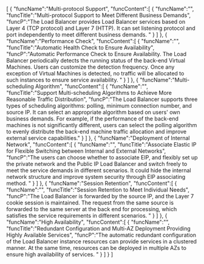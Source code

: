 [
	{
		"funcName":"Multi-protocol Support",
		"funcContent":[
			{
				"funcName":"",
				"funcTitle":"Multi-protocol Support to Meet Different Business Demands",
				"funcP":"The Load Balancer provides Load Balancer services based on Layer 4 (TCP protocol) and Layer 7 (HTTP). It can set listening protocol and port independently to meet different business demands. "
			}
		]
	},
	{
		"funcName":"Performance Check",
		"funcContent":[
			{
				"funcName":"",
				"funcTitle":"Automatic Health Check to Ensure Availability",
				"funcP":"Automatic Performance Check to Ensure Availability. The Load Balancer periodically detects the running status of the back-end Virtual Machines. Users can customize the detection frequency. Once any exception of Virtual Machines is detected, no traffic will be allocated to such instances to ensure service availability. "
			}
		]
	},
	{
		"funcName":"Multi-scheduling Algorithm",
		"funcContent":[
			{
				"funcName":"",
				"funcTitle":"Support Multi-scheduling Algorithms to Achieve More Reasonable Traffic Distribution",
				"funcP":"The Load Balancer supports three types of scheduling algorithms: polling, minimum connection number, and source IP. It can select an appropriate algorithm based on users' own business demands. For example, if the performance of the back-end machines is not significantly different, users can select the polling algorithm to evenly distribute the back-end machine traffic allocation and improve external service capabilities."
			}
		]
	},
	{
		"funcName":"Deployment of Internal Network",
		"funcContent":[
			{
				"funcName":"",
				"funcTitle":"Associate Elastic IP for Flexible Switching between Internal and External Networks",
				"funcP":"The users can choose whether to associate EIP, and flexibly set up the private network and the Public IP Load Balancer and switch freely to meet the service demands in different scenarios. It could hide the internal network structure and improve system security through EIP associating method. "
			}
		]
	},
	{
		"funcName":"Session Retention",
		"funcContent":[
			{
				"funcName":"",
				"funcTitle":"Session Retention to Meet Individual Needs",
				"funcP":"The Load Balancer is forwarded by the source IP, and the Layer 7 cookie session is maintained. The request from the same source is forwarded to the same server at the back end for processing, which satisfies the service requirements in different scenarios. "
			}
		]
	},
	{
		"funcName":"High Availability",
		"funcContent":[
			{
				"funcName":"",
				"funcTitle":"Redundant Configuration and Multi-AZ Deployment Providing Highly Available Services",
				"funcP":"The automatic redundant configuration of the Load Balancer instance resources can provide services in a clustered manner. At the same time, resources can be deployed in multiple AZs to ensure high availability of services. "
			}
		]
	}
]